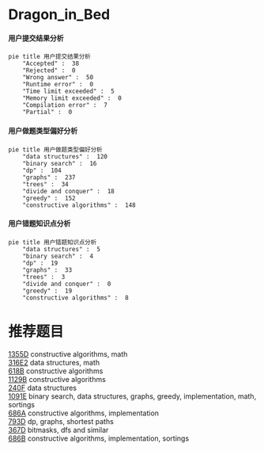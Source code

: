 # Dragon_in_Bed

<!-- tabs:start -->



#### **用户提交结果分析**

```mermaid
pie title 用户提交结果分析
    "Accepted" :  38
    "Rejected" :  0
    "Wrong answer" :  50
    "Runtime error" :  0
    "Time limit exceeded" :  5
    "Memory limit exceeded" :  0
    "Compilation error" :  7
    "Partial" :  0
```

#### **用户做题类型偏好分析**

```mermaid
pie title 用户做题类型偏好分析
    "data structures" :  120
    "binary search" :  16
    "dp" :  104
    "graphs" :  237
    "trees" :  34
    "divide and conquer" :  18
    "greedy" :  152
    "constructive algorithms" :  148
```
#### **用户错题知识点分析**

```mermaid
pie title 用户错题知识点分析
    "data structures" :  5
    "binary search" :  4
    "dp" :  19
    "graphs" :  33
    "trees" :  3
    "divide and conquer" :  0
    "greedy" :  19
    "constructive algorithms" :  8
```



<!-- tabs:end -->
# 推荐题目
[1355D](https://codeforces.com/contest/1355/problem/D)		constructive algorithms,
                        math		  
[316E2](https://codeforces.com/contest/316E/problem/2)		data structures,
                        math		  
[618B](https://codeforces.com/contest/618/problem/B)		constructive algorithms		  
[1129B](https://codeforces.com/contest/1129/problem/B)		constructive algorithms		  
[240F](https://codeforces.com/contest/240/problem/F)		data structures		  
[1091E](https://codeforces.com/contest/1091/problem/E)		binary search,
                        data structures,
                        graphs,
                        greedy,
                        implementation,
                        math,
                        sortings		  
[686A](https://codeforces.com/contest/686/problem/A)		constructive algorithms,
                        implementation		  
[793D](https://codeforces.com/contest/793/problem/D)		dp,
                        graphs,
                        shortest paths		  
[367D](https://codeforces.com/contest/367/problem/D)		bitmasks,
                        dfs and similar		  
[686B](https://codeforces.com/contest/686/problem/B)		constructive algorithms,
                        implementation,
                        sortings		  
